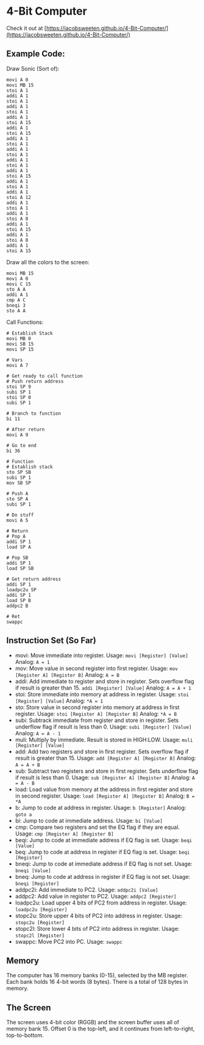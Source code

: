 # 4-Bit Computer

Check it out at [https://jacobsweeten.github.io/4-Bit-Computer/](https://jacobsweeten.github.io/4-Bit-Computer/)

## Example Code:
Draw Sonic (Sort of):
```
movi A 0
movi MB 15
stoi A 1
addi A 1
stoi A 1
addi A 1
stoi A 1
addi A 1
stoi A 15
addi A 1
stoi A 15
addi A 1
stoi A 1
addi A 1
stoi A 1
addi A 1
stoi A 1
addi A 1
stoi A 15
addi A 1
stoi A 1
addi A 1
stoi A 12
addi A 1
stoi A 1
addi A 1
stoi A 8
addi A 1
stoi A 15
addi A 1
stoi A 8
addi A 1
stoi A 15
```

Draw all the colors to the screen:
```
movi MB 15
movi A 0
movi C 15
sto A A
addi A 1
cmp A C
bneqi 3
sto A A
```

Call Functions:
```
# Establish Stack
movi MB 0
movi SB 15
movi SP 15

# Vars
movi A 7

# Get ready to call function
# Push return address
stoi SP 9
subi SP 1
stoi SP 0
subi SP 1

# Branch to function
bi 11

# After return
movi A 9

# Go to end
bi 36

# Function
# Establish stack
sto SP SB
subi SP 1
mov SB SP

# Push A
sto SP A
subi SP 1

# Do stuff
movi A 5

# Return
# Pop A
addi SP 1
load SP A

# Pop SB
addi SP 1
load SP SB

# Get return address
addi SP 1
loadpc2u SP
addi SP 1
load SP B
addpc2 B

# Ret
swappc
```

## Instruction Set (So Far)
- movi: Move immediate into register. Usage: `movi [Register] [Value]` Analog: `A = 1`
- mov: Move value in second register into first register. Usage: `mov [Register A] [Register B]` Analog: `A = B`
- addi: Add immediate to register and store in register. Sets overflow flag if result is greater than 15. `addi [Register] [Value]` Analog: `A = A + 1`
- stoi: Store immediate into memory at address in register. Usage: `stoi [Register] [Value]` Analog: `*A = 1`
- sto: Store value in second register into memory at address in first register. Usage: `stoi [Register A] [Register B]` Analog: `*A = B`
- subi: Subtrack immediate from register and store in register. Sets underflow flag if result is less than 0. Usage: `subi [Register] [Value]` Analog: `A = A - 1`
- muli: Multiply by immediate. Result is stored in HIGH:LOW. Usage: `muli [Register] [Value]`
- add: Add two registers and store in first register. Sets overflow flag if result is greater than 15. Usage: `add [Register A] [Register B]` Analog: `A = A + B`
- sub: Subtract two registers and store in first register. Sets underflow flag if result is less than 0. Usage: `sub [Register A] [Register B]` Analog: `A = A - B`
- load: Load value from memory at the address in first register and store in second register. Usage: `load [Register A] [Register B]` Analog: `B = *A`
- b: Jump to code at address in register. Usage: `b [Register]` Analog: `goto a`
- bi: Jump to code at immediate address. Usage: `bi [Value]`
- cmp: Compare two registers and set the EQ flag if they are equal. Usage: `cmp [Register A] [Register B]`
- beqi: Jump to code at immediate address if EQ flag is set. Usage: `beqi [Value]`
- beq: Jump to code at address in register if EQ flag is set. Usage: `beqi [Register]`
- bneqi: Jump to code at immediate address if EQ flag is not set. Usage: `bneqi [Value]`
- bneq: Jump to code at address in register if EQ flag is not set. Usage: `bneqi [Register]`
- addpc2i: Add immediate to PC2. Usage: `addpc2i [Value]`
- addpc2: Add value in register to PC2. Usage: `addpc2 [Register]`
- loadpc2u: Load upper 4 bits of PC2 from address in register. Usage: `loadpc2u [Register]`
- stopc2u: Store upper 4 bits of PC2 into address in register. Usage: `stopc2u [Register]`
- stopc2l: Store lower 4 bits of PC2 into address in register. Usage: `stopc2l [Register]`
- swappc: Move PC2 into PC. Usage: `swappc`

## Memory
The computer has 16 memory banks (0-15), selected by the MB register. Each bank holds 16 4-bit words (8 bytes). There is a total of 128 bytes in memory.

## The Screen
The screen uses 4-bit color (RGGB) and the screen buffer uses all of memory bank 15. Offset 0 is the top-left, and it continues from left-to-right, top-to-bottom.